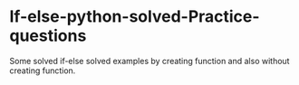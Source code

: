 # If-else-python-solved-Practice-questions
Some solved if-else solved examples by creating function and also without creating function.
